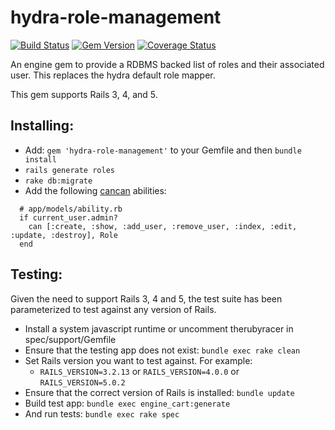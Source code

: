 # hydra-role-management

[![Build Status](https://travis-ci.org/samvera/hydra-role-management.svg?branch=master)](https://travis-ci.org/samvera/hydra-role-management) [![Gem Version](https://badge.fury.io/rb/hydra-role-management.svg)](https://badge.fury.io/rb/hydra-role-management) [![Coverage Status](https://coveralls.io/repos/github/samvera/hydra-role-management/badge.svg?branch=master)](https://coveralls.io/github/samvera/hydra-role-management?branch=master)


An engine gem to provide a RDBMS backed list of roles and their associated user.  This replaces the hydra default role mapper.

This gem supports Rails 3, 4, and 5.

## Installing:

* Add: ```gem 'hydra-role-management'``` to your Gemfile and then ```bundle install```
* ```rails generate roles```
* ```rake db:migrate```
* Add the following [cancan](https://github.com/ryanb/cancan) abilities:

```
  # app/models/ability.rb
  if current_user.admin?
    can [:create, :show, :add_user, :remove_user, :index, :edit, :update, :destroy], Role
  end
```

## Testing:
Given the need to support Rails 3, 4 and 5, the test suite has been parameterized to test against any version of Rails.

* Install a system javascript runtime or uncomment therubyracer in spec/support/Gemfile
* Ensure that the testing app does not exist: ```bundle exec rake clean```
* Set Rails version you want to test against.  For example:
	* ```RAILS_VERSION=3.2.13``` or ```RAILS_VERSION=4.0.0``` or ```RAILS_VERSION=5.0.2```
* Ensure that the correct version of Rails is installed:  ```bundle update```
* Build test app: ```bundle exec engine_cart:generate```
* And run tests: ```bundle exec rake spec```
